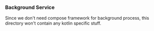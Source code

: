 ### Background Service
Since we don't need compose framework for background process, this directory won't contain any kotlin specific stuff. 